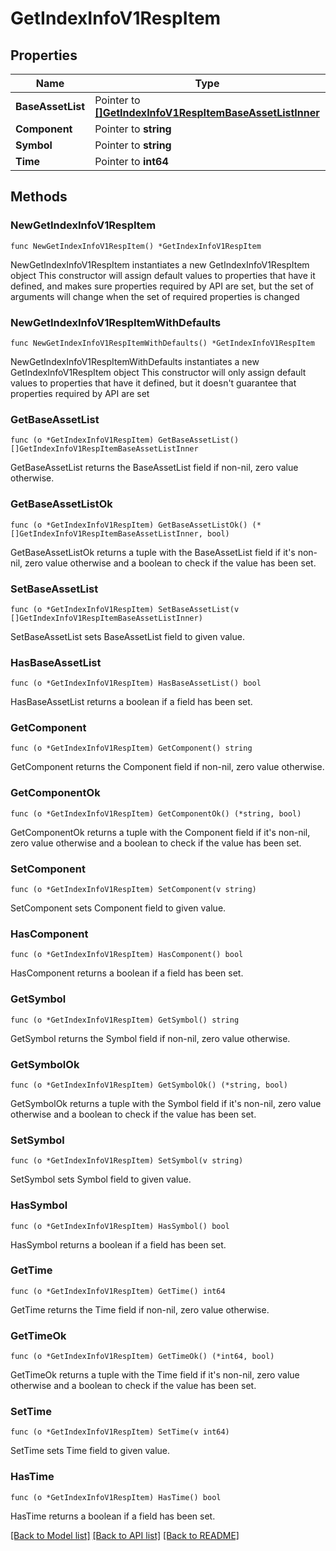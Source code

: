# GetIndexInfoV1RespItem

## Properties

Name | Type | Description | Notes
------------ | ------------- | ------------- | -------------
**BaseAssetList** | Pointer to [**[]GetIndexInfoV1RespItemBaseAssetListInner**](GetIndexInfoV1RespItemBaseAssetListInner.md) |  | [optional] 
**Component** | Pointer to **string** |  | [optional] 
**Symbol** | Pointer to **string** |  | [optional] 
**Time** | Pointer to **int64** |  | [optional] 

## Methods

### NewGetIndexInfoV1RespItem

`func NewGetIndexInfoV1RespItem() *GetIndexInfoV1RespItem`

NewGetIndexInfoV1RespItem instantiates a new GetIndexInfoV1RespItem object
This constructor will assign default values to properties that have it defined,
and makes sure properties required by API are set, but the set of arguments
will change when the set of required properties is changed

### NewGetIndexInfoV1RespItemWithDefaults

`func NewGetIndexInfoV1RespItemWithDefaults() *GetIndexInfoV1RespItem`

NewGetIndexInfoV1RespItemWithDefaults instantiates a new GetIndexInfoV1RespItem object
This constructor will only assign default values to properties that have it defined,
but it doesn't guarantee that properties required by API are set

### GetBaseAssetList

`func (o *GetIndexInfoV1RespItem) GetBaseAssetList() []GetIndexInfoV1RespItemBaseAssetListInner`

GetBaseAssetList returns the BaseAssetList field if non-nil, zero value otherwise.

### GetBaseAssetListOk

`func (o *GetIndexInfoV1RespItem) GetBaseAssetListOk() (*[]GetIndexInfoV1RespItemBaseAssetListInner, bool)`

GetBaseAssetListOk returns a tuple with the BaseAssetList field if it's non-nil, zero value otherwise
and a boolean to check if the value has been set.

### SetBaseAssetList

`func (o *GetIndexInfoV1RespItem) SetBaseAssetList(v []GetIndexInfoV1RespItemBaseAssetListInner)`

SetBaseAssetList sets BaseAssetList field to given value.

### HasBaseAssetList

`func (o *GetIndexInfoV1RespItem) HasBaseAssetList() bool`

HasBaseAssetList returns a boolean if a field has been set.

### GetComponent

`func (o *GetIndexInfoV1RespItem) GetComponent() string`

GetComponent returns the Component field if non-nil, zero value otherwise.

### GetComponentOk

`func (o *GetIndexInfoV1RespItem) GetComponentOk() (*string, bool)`

GetComponentOk returns a tuple with the Component field if it's non-nil, zero value otherwise
and a boolean to check if the value has been set.

### SetComponent

`func (o *GetIndexInfoV1RespItem) SetComponent(v string)`

SetComponent sets Component field to given value.

### HasComponent

`func (o *GetIndexInfoV1RespItem) HasComponent() bool`

HasComponent returns a boolean if a field has been set.

### GetSymbol

`func (o *GetIndexInfoV1RespItem) GetSymbol() string`

GetSymbol returns the Symbol field if non-nil, zero value otherwise.

### GetSymbolOk

`func (o *GetIndexInfoV1RespItem) GetSymbolOk() (*string, bool)`

GetSymbolOk returns a tuple with the Symbol field if it's non-nil, zero value otherwise
and a boolean to check if the value has been set.

### SetSymbol

`func (o *GetIndexInfoV1RespItem) SetSymbol(v string)`

SetSymbol sets Symbol field to given value.

### HasSymbol

`func (o *GetIndexInfoV1RespItem) HasSymbol() bool`

HasSymbol returns a boolean if a field has been set.

### GetTime

`func (o *GetIndexInfoV1RespItem) GetTime() int64`

GetTime returns the Time field if non-nil, zero value otherwise.

### GetTimeOk

`func (o *GetIndexInfoV1RespItem) GetTimeOk() (*int64, bool)`

GetTimeOk returns a tuple with the Time field if it's non-nil, zero value otherwise
and a boolean to check if the value has been set.

### SetTime

`func (o *GetIndexInfoV1RespItem) SetTime(v int64)`

SetTime sets Time field to given value.

### HasTime

`func (o *GetIndexInfoV1RespItem) HasTime() bool`

HasTime returns a boolean if a field has been set.


[[Back to Model list]](../README.md#documentation-for-models) [[Back to API list]](../README.md#documentation-for-api-endpoints) [[Back to README]](../README.md)



